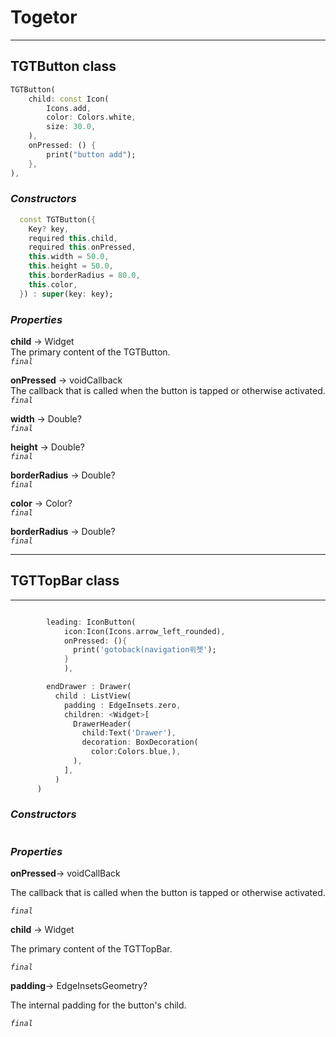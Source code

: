 # Togetor

---

## TGTButton class

```dart
TGTButton(
    child: const Icon(
        Icons.add,
        color: Colors.white,
        size: 30.0,
    ),
    onPressed: () {
        print("button add");
    },
),
```

### **_Constructors_**

```dart
  const TGTButton({
    Key? key,
    required this.child,
    required this.onPressed,
    this.width = 50.0,
    this.height = 50.0,
    this.borderRadius = 80.0,
    this.color,
  }) : super(key: key);

```

### **_Properties_**

**child** → Widget  
The primary content of the TGTButton.  
_`final`_

**onPressed** → voidCallback  
The callback that is called when the button is tapped or otherwise activated.  
_`final`_

**width** → Double?  
_`final`_

**height** → Double?  
_`final`_

**borderRadius** → Double?  
_`final`_

**color** → Color?  
_`final`_

**borderRadius** → Double?  
_`final`_

---

## TGTTopBar class

---

```dart

        leading: IconButton(
            icon:Icon(Icons.arrow_left_rounded),
            onPressed: (){
              print('gotoback(navigation위젯');
            }
            ),

        endDrawer : Drawer(
          child : ListView(
            padding : EdgeInsets.zero,
            children: <Widget>[
              DrawerHeader(
                child:Text('Drawer'),
                decoration: BoxDecoration(
                  color:Colors.blue,),
              ),
            ],
          )
      )
```

### **_Constructors_**

```dart

```

### **_Properties_**

**onPressed**→ voidCallBack

The callback that is called when the button is tapped or otherwise activated.

_`final`_

**child** → Widget

The primary content of the TGTTopBar.

_`final`_

**padding**→ EdgeInsetsGeometry?

The internal padding for the button's child.

_`final`_
